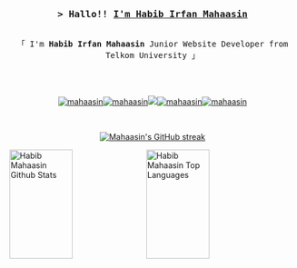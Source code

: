 <!-- Intro  -->
<h3 align="center">
        <samp>&gt; Hallo!!
                <b><a target="_blank" href="https://mahaasin.my.id">I'm Habib Irfan Mahaasin</a></b>
        </samp>
</h3>
<p align="center">
        <samp>
                <br>
                「 I'm <b>Habib Irfan Mahaasin</b> Junior Website Developer from Telkom University 」
                <br>
                <br>
          <br><br>
        </samp>
</p>

<p align="center">
         <a href="https://mahaasin.my.id" target="blank"><img src="https://img.shields.io/badge/Website-DC143C?style=for-the-badge&logo=medium&logoColor=white" alt="mahaasin" /></a><a href="https://www.linkedin.com/in/habib-irfan-mahaasin/" target="_blank"><img src="https://img.shields.io/badge/LinkedIn-0077B5?style=for-the-badge&logo=linkedin&logoColor=white" alt="mahaasin"/></a><a href="https://twitter.com/mahaasinn" target="_blank"><img src="https://img.shields.io/badge/Twitter-1DA1F2?style=for-the-badge&logo=twitter&logoColor=white" /></a><a href="https://instagram.com/mahaasinn" target="_blank"><img src="https://img.shields.io/badge/Instagram-fe4164?style=for-the-badge&logo=instagram&logoColor=white" alt="mahaasin" /></a><a href="https://www.facebook.com/Habibirf/" target="_blank"><img src="https://img.shields.io/badge/Facebook-20BEFF?&style=for-the-badge&logo=facebook&logoColor=white" alt="mahaasin"  /></a> 
</p>

<br/>

<p align="center">
  <a href="https://github.com/habibmahaasin">
    <img src="https://denvercoder1-github-readme-stats.vercel.app/api/top-langs/?username=habibmahaasin&langs_count=8&layout=compact&theme=react&border_color=27A1DD&bg_color=0D1117&title_color=27A1DD&icon_color=27A1DD" alt="Mahaasin's GitHub streak"/>
  </a>
</p>

<a> 
    <a href="https://github.com/alsiam"><img alt="Habib Mahaasin Github Stats" src="https://denvercoder1-github-readme-stats.vercel.app/api?username=habibmahaasin&show_icons=true&count_private=true&theme=react&border_color=27A1DD&bg_color=0D1117&title_color=27A1DD&icon_color=27A1DD" height="192px" width="47%"/></a>
  <a href="https://github.com/alsiam"><img alt="Habib Mahaasin Top Languages" src="https://github-readme-streak-stats.herokuapp.com?user=habibmahaasin&theme=github-dark&border_radius=5&fire=27A1DD&border=27A1DD&ring=27A1DD&currStreakLabel=27A1DD&dates=27A1DD&stroke=27A1DD" height="192px" width="47%"/></a>
  <br/>
</a>
